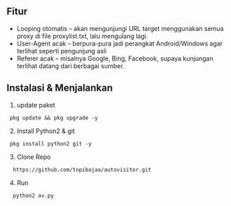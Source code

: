 ## Fitur
- Looping otomatis – akan mengunjungi URL target menggunakan semua proxy di file proxylist.txt, lalu mengulang lagi.
- User-Agent acak – berpura-pura jadi perangkat Android/Windows agar terlihat seperti pengunjung asli
- Referer acak – misalnya Google, Bing, Facebook, supaya kunjungan terlihat datang dari berbagai sumber.

## Instalasi & Menjalankan
1. update paket
```
 pkg update && pkg upgrade -y

```
2. Install Python2 & git
```
 pkg install python2 git -y
```
3. Clone Repo
```
  https://github.com/topibajaa/autovisitor.git
```
4. Run
```
  python2 av.py
```
